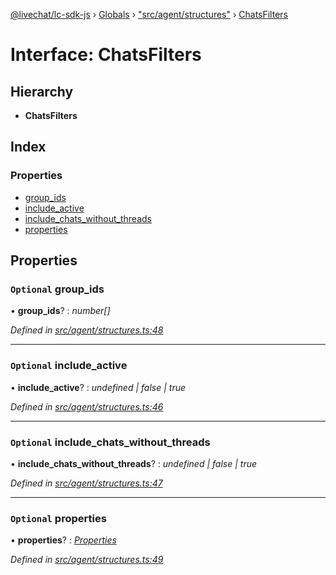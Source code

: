 [@livechat/lc-sdk-js](../README.md) › [Globals](../globals.md) › ["src/agent/structures"](../modules/_src_agent_structures_.md) › [ChatsFilters](_src_agent_structures_.chatsfilters.md)

# Interface: ChatsFilters

## Hierarchy

* **ChatsFilters**

## Index

### Properties

* [group_ids](_src_agent_structures_.chatsfilters.md#optional-group_ids)
* [include_active](_src_agent_structures_.chatsfilters.md#optional-include_active)
* [include_chats_without_threads](_src_agent_structures_.chatsfilters.md#optional-include_chats_without_threads)
* [properties](_src_agent_structures_.chatsfilters.md#optional-properties)

## Properties

### `Optional` group_ids

• **group_ids**? : *number[]*

*Defined in [src/agent/structures.ts:48](https://github.com/livechat/lc-sdk-js/blob/9364105/src/agent/structures.ts#L48)*

___

### `Optional` include_active

• **include_active**? : *undefined | false | true*

*Defined in [src/agent/structures.ts:46](https://github.com/livechat/lc-sdk-js/blob/9364105/src/agent/structures.ts#L46)*

___

### `Optional` include_chats_without_threads

• **include_chats_without_threads**? : *undefined | false | true*

*Defined in [src/agent/structures.ts:47](https://github.com/livechat/lc-sdk-js/blob/9364105/src/agent/structures.ts#L47)*

___

### `Optional` properties

• **properties**? : *[Properties](_src_objects_index_.properties.md)*

*Defined in [src/agent/structures.ts:49](https://github.com/livechat/lc-sdk-js/blob/9364105/src/agent/structures.ts#L49)*
